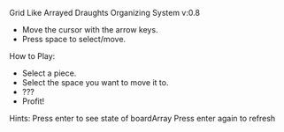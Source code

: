 Grid Like Arrayed Draughts Organizing System v:0.8 

- Move the cursor with the arrow keys.
- Press space to select/move.
 
How to Play: 
- Select a piece.
- Select the space you want to move it to.
- ???
- Profit!


Hints:
Press enter to see state of boardArray
Press enter again to refresh 
